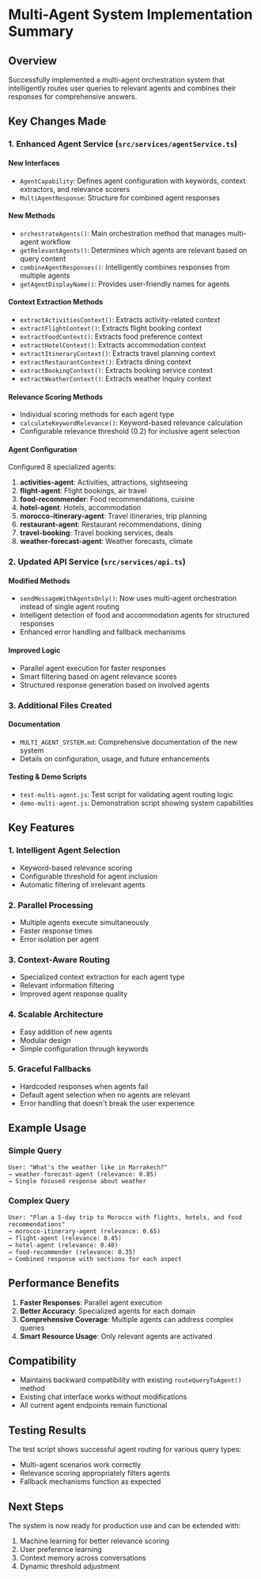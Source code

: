 # Multi-Agent System Implementation Summary

## Overview
Successfully implemented a multi-agent orchestration system that intelligently routes user queries to relevant agents and combines their responses for comprehensive answers.

## Key Changes Made

### 1. Enhanced Agent Service (`src/services/agentService.ts`)

#### New Interfaces
- `AgentCapability`: Defines agent configuration with keywords, context extractors, and relevance scorers
- `MultiAgentResponse`: Structure for combined agent responses

#### New Methods
- `orchestrateAgents()`: Main orchestration method that manages multi-agent workflow
- `getRelevantAgents()`: Determines which agents are relevant based on query content
- `combineAgentResponses()`: Intelligently combines responses from multiple agents
- `getAgentDisplayName()`: Provides user-friendly names for agents

#### Context Extraction Methods
- `extractActivitiesContext()`: Extracts activity-related context
- `extractFlightContext()`: Extracts flight booking context
- `extractFoodContext()`: Extracts food preference context
- `extractHotelContext()`: Extracts accommodation context
- `extractItineraryContext()`: Extracts travel planning context
- `extractRestaurantContext()`: Extracts dining context
- `extractBookingContext()`: Extracts booking service context
- `extractWeatherContext()`: Extracts weather inquiry context

#### Relevance Scoring Methods
- Individual scoring methods for each agent type
- `calculateKeywordRelevance()`: Keyword-based relevance calculation
- Configurable relevance threshold (0.2) for inclusive agent selection

#### Agent Configuration
Configured 8 specialized agents:
1. **activities-agent**: Activities, attractions, sightseeing
2. **flight-agent**: Flight bookings, air travel
3. **food-recommender**: Food recommendations, cuisine
4. **hotel-agent**: Hotels, accommodation
5. **morocco-itinerary-agent**: Travel itineraries, trip planning
6. **restaurant-agent**: Restaurant recommendations, dining
7. **travel-booking**: Travel booking services, deals
8. **weather-forecast-agent**: Weather forecasts, climate

### 2. Updated API Service (`src/services/api.ts`)

#### Modified Methods
- `sendMessageWithAgentsOnly()`: Now uses multi-agent orchestration instead of single agent routing
- Intelligent detection of food and accommodation agents for structured responses
- Enhanced error handling and fallback mechanisms

#### Improved Logic
- Parallel agent execution for faster responses
- Smart filtering based on agent relevance scores
- Structured response generation based on involved agents

### 3. Additional Files Created

#### Documentation
- `MULTI_AGENT_SYSTEM.md`: Comprehensive documentation of the new system
- Details on configuration, usage, and future enhancements

#### Testing & Demo Scripts
- `test-multi-agent.js`: Test script for validating agent routing logic
- `demo-multi-agent.js`: Demonstration script showing system capabilities

## Key Features

### 1. Intelligent Agent Selection
- Keyword-based relevance scoring
- Configurable threshold for agent inclusion
- Automatic filtering of irrelevant agents

### 2. Parallel Processing
- Multiple agents execute simultaneously
- Faster response times
- Error isolation per agent

### 3. Context-Aware Routing
- Specialized context extraction for each agent type
- Relevant information filtering
- Improved agent response quality

### 4. Scalable Architecture
- Easy addition of new agents
- Modular design
- Simple configuration through keywords

### 5. Graceful Fallbacks
- Hardcoded responses when agents fail
- Default agent selection when no agents are relevant
- Error handling that doesn't break the user experience

## Example Usage

### Simple Query
```
User: "What's the weather like in Marrakech?"
→ weather-forecast-agent (relevance: 0.85)
→ Single focused response about weather
```

### Complex Query
```
User: "Plan a 5-day trip to Morocco with flights, hotels, and food recommendations"
→ morocco-itinerary-agent (relevance: 0.65)
→ flight-agent (relevance: 0.45)
→ hotel-agent (relevance: 0.40)
→ food-recommender (relevance: 0.35)
→ Combined response with sections for each aspect
```

## Performance Benefits

1. **Faster Responses**: Parallel agent execution
2. **Better Accuracy**: Specialized agents for each domain
3. **Comprehensive Coverage**: Multiple agents can address complex queries
4. **Smart Resource Usage**: Only relevant agents are activated

## Compatibility

- Maintains backward compatibility with existing `routeQueryToAgent()` method
- Existing chat interface works without modifications
- All current agent endpoints remain functional

## Testing Results

The test script shows successful agent routing for various query types:
- Multi-agent scenarios work correctly
- Relevance scoring appropriately filters agents
- Fallback mechanisms function as expected

## Next Steps

The system is now ready for production use and can be extended with:
1. Machine learning for better relevance scoring
2. User preference learning
3. Context memory across conversations
4. Dynamic threshold adjustment
